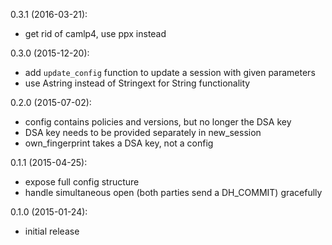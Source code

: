 0.3.1 (2016-03-21):
* get rid of camlp4, use ppx instead

0.3.0 (2015-12-20):
* add `update_config` function to update a session with given parameters
* use Astring instead of Stringext for String functionality

0.2.0 (2015-07-02):
* config contains policies and versions, but no longer the DSA key
* DSA key needs to be provided separately in new_session
* own_fingerprint takes a DSA key, not a config

0.1.1 (2015-04-25):
* expose full config structure
* handle simultaneous open (both parties send a DH_COMMIT) gracefully

0.1.0 (2015-01-24):
* initial release